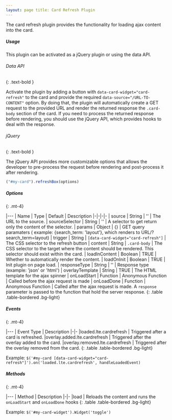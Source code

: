 ```yaml
---
layout: page title: Card Refresh Plugin
---
```


The card refresh plugin provides the functionality for loading ajax content into the card.

##### Usage

This plugin can be activated as a jQuery plugin or using the data API.

###### Data API

{: .text-bold }

Activate the plugin by adding a button with `data-card-widget="card-refresh"` to the card and provide the
required `data-source="/URL-TO-CONTENT"` option. By doing that, the plugin will automatically create a GET request to
the provided URL and render the returned response the `.card-body` section of the card. If you need to process the
returned response before rendering, you should use the jQuery API, which provides hooks to deal with the response.

###### jQuery

{: .text-bold }

The jQuery API provides more customizable options that allows the developer to pre-process the request before rendering
and post-process it after rendering.

```js
("#my-card").refreshBox(options)
```

##### Options

{: .mt-4}

|--- | Name | Type | Default | Description |-|-|-|- | source | String | '' | The URL to the source. | sourceSelector |
String | '' | A selector to get return only the content of the selector. | params | Object | {} | GET query paramaters (
example: {search_term: 'layout'}, which renders to URL/?search_term=layout)
| trigger | String | `[data-card-widget="card-refresh"]` | The CSS selector to the refresh button | content | String
| `.card-body` | The CSS selector to the target where the content should be rendered. This selector should exist within
the card. | loadInContent | Boolean | TRUE | Whether to automatically render the content. | loadOnInit | Boolean | TRUE
| Init plugin on page load. | responseType | String | '' | Response type (example: 'json' or 'html')
| overlayTemplate | String | TRUE | The HTML template for the ajax spinner | onLoadStart | Function | Anonymous Function
| Called before the ajax request is made | onLoadDone | Function | Anonymous Function | Called after the ajax request is
made. A `response` parameter is passed to the function that hold the server response. {: .table .table-bordered
.bg-light}

##### Events

{: .mt-4}

|--- | Event Type | Description |-|- |loaded.lte.cardrefresh | Triggered after a card is refreshed.
|overlay.added.lte.cardrefresh | Triggered after the overlay added to the card. |overlay.removed.lte.cardrefresh |
Triggered after the overlay removed from the card. {: .table .table-bordered .bg-light}

Example: `$('#my-card [data-card-widget="card-refresh"]').on('loaded.lte.cardrefresh', handleLoadedEvent)`


##### Methods

{: .mt-4}

|--- | Method | Description |-|- |load | Reloads the content and runs the `onLoadStart` and `onLoadDone` hooks {: .table
.table-bordered .bg-light}

Example: `$('#my-card-widget').Widget('toggle')`
